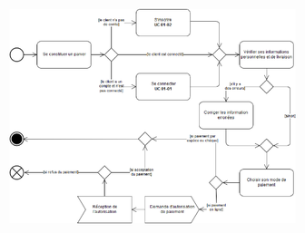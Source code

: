 ![Diagramme d'activité pour l'UC création de commandes](../../../diagrammes/packages/03-commandes/01-création/03-01-diag-activité.png)
